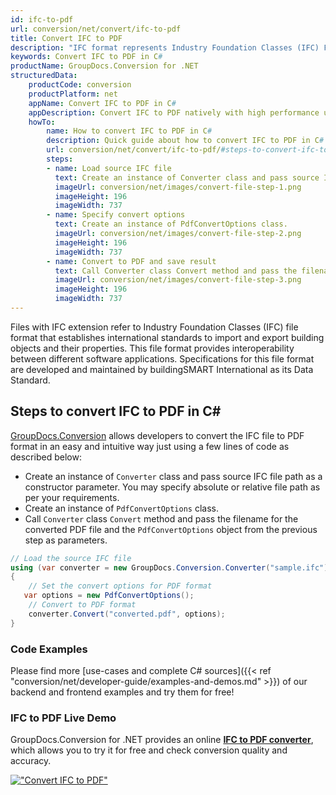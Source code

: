 ```yaml
---
id: ifc-to-pdf
url: conversion/net/convert/ifc-to-pdf
title: Convert IFC to PDF
description: "IFC format represents Industry Foundation Classes (IFC) File Format with .ifc extension. Learn how to convert IFC to PDF file programmatically in C# language using GroupDocs.Conversion for .NET library."
keywords: Convert IFC to PDF in C#
productName: GroupDocs.Conversion for .NET
structuredData:
    productCode: conversion
    productPlatform: net
    appName: Convert IFC to PDF in C#
    appDescription: Convert IFC to PDF natively with high performance using C# language and server side GroupDocs.Conversion for .NET APIs, without the use of any software like Microsoft or Open Office.
    howTo:
        name: How to convert IFC to PDF in C# 
        description: Quick guide about how to convert IFC to PDF in C# with high performance and accuracy.
        url: conversion/net/convert/ifc-to-pdf/#steps-to-convert-ifc-to-pdf-in-c
        steps:
        - name: Load source IFC file 
          text: Create an instance of Converter class and pass source IFC file path as a constructor parameter. You may specify absolute or relative file path as per your requirements. 
          imageUrl: conversion/net/images/convert-file-step-1.png
          imageHeight: 196
          imageWidth: 737
        - name: Specify convert options 
          text: Create an instance of PdfConvertOptions class.
          imageUrl: conversion/net/images/convert-file-step-2.png
          imageHeight: 196
          imageWidth: 737
        - name: Convert to PDF and save result 
          text: Call Converter class Convert method and pass the filename for the converted HTML file and the PdfConvertOptions object from the previous step as parameters.
          imageUrl: conversion/net/images/convert-file-step-3.png
          imageHeight: 196
          imageWidth: 737
---
```


Files with IFC extension refer to  Industry Foundation Classes (IFC) file format that establishes international standards to import and export building objects and their properties. This file format provides interoperability between different software applications. Specifications for this file format are developed and maintained by buildingSMART International as its Data Standard.

## Steps to convert IFC to PDF in C#

[GroupDocs.Conversion](https://products.groupdocs.com/conversion/net) allows developers to convert the IFC file to PDF format in an easy and intuitive way just using a few lines of code as described below:

* Create an instance of `Converter` class and pass source IFC file path as a constructor parameter. You may specify absolute or relative file path as per your requirements. 
* Create an instance of `PdfConvertOptions` class.
* Call `Converter` class `Convert` method and pass the filename for the converted PDF file and the `PdfConvertOptions` object from the previous step as parameters.

```csharp
// Load the source IFC file
using (var converter = new GroupDocs.Conversion.Converter("sample.ifc"))
{
    // Set the convert options for PDF format
   var options = new PdfConvertOptions();
    // Convert to PDF format
    converter.Convert("converted.pdf", options);
}
```

### Code Examples

Please find more [use-cases and complete C# sources]({{< ref "conversion/net/developer-guide/examples-and-demos.md" >}}) of our backend and frontend examples and try them for free!

### IFC to PDF Live Demo

GroupDocs.Conversion for .NET provides an online [**IFC to PDF converter**](https://products.groupdocs.app/conversion/ifc-to-pdf), which allows you to try it for free and check conversion quality and accuracy.

[!["Convert IFC to PDF"](conversion/net/images/convert-to-pdf/convert-ifc-to-pdf.png)](https://products.groupdocs.app/conversion/ifc-to-pdf)